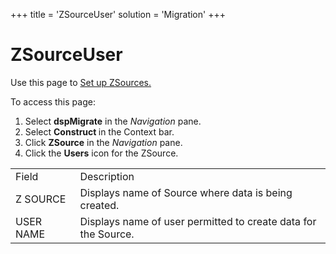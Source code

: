 +++
title = 'ZSourceUser'
solution = 'Migration'
+++

# ZSourceUser

<div class="use">

Use this page to [Set up ZSources.](../Config/Set_up_ZSources)

</div>

To access this page:

1.  Select **dspMigrate** in the *Navigation* pane.
2.  Select <span style="font-weight: bold;">Construct </span>in the
    Context bar.
3.  Click <span style="font-weight: bold;">ZSource</span> in the
    <span style="font-style: italic;">Navigation</span> pane.
4.  Click the <span style="font-weight: bold;">Users</span> icon for the
    ZSource.

|           |                                                                |
| --------- | -------------------------------------------------------------- |
| Field     | Description                                                    |
| Z SOURCE  | Displays name of Source where data is being created.           |
| USER NAME | Displays name of user permitted to create data for the Source. |
